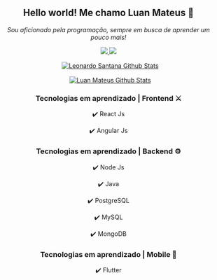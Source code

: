  <div align='center'>
 <h2 align='center'>Hello world! Me chamo Luan Mateus 🚀</h2>
  
 <i align='center'>Sou aficionado pela programação, sempre em busca de aprender um pouco mais!</i> 
 </div>
 
 <p align='center'>
 <a
    href="https://www.linkedin.com/in/luan-mateus-0246871a7/" 
    alt="LinkedIn"
    target="blank">
  <img src="https://img.shields.io/badge/-LinkedIn-664FB5?style=flat&logo=Linkedin&logoColor=white" />
  </a>
<a
    href="https://github.com/LuannMateus"
    alt="GitHub"
    target="blank">
 <img src="https://img.shields.io/badge/-GitHub-664FB5?style=flat&logo=Github&logoColor=white" /></a>
 </p> 

 <p align="center">
  &nbsp;
  <a href="https://github.com/LuannMateus">
 <img align="center" src="https://github-readme-stats.anuraghazra1.vercel.app/api?username=LuannMateus&show_icons=true&theme=dracula&line_height=27&text_color=664FB5&icon_color=ffffff" alt="Leonardo Santana Github Stats"/>
  </a>

 <p align="center">
  &nbsp;
  <a href="https://github.com/LuannMateus">
 <img align="center" src="https://github-readme-stats.vercel.app/api/top-langs/?username=LuannMateus&layout=compact" alt="Luan Mateus Github Stats"/>
  </a>

</p>
 

<div align='center'>
<h3> Tecnologias em aprendizado | Frontend ⚔️</h3>
</div>

<div align='center'>
  
✔️ React Js

✔️ Angular Js  
  
</div>

<div align='center'>
<h3>Tecnologias em aprendizado | Backend ⚙️</h3>
</div>

<div align='center'>
  
✔️ Node Js
  
✔️ Java

✔️ PostgreSQL 
  
✔️ MySQL
  
✔️ MongoDB 
</div>

<div align='center'>
  
<h3>Tecnologias em aprendizado | Mobile 📱</h3>
  
</div>
<div align='center'>
  
✔️ Flutter  
  
</div>






<!--
**LuannMateus/LuannMateus** is a ✨ _special_ ✨ repository because its `README.md` (this file) appears on your GitHub profile.

Here are some ideas to get you started:

- 🔭 I’m currently working on ...
- 🌱 I’m currently learning ...
- 👯 I’m looking to collaborate on ...
- 🤔 I’m looking for help with ...
- 💬 Ask me about ...
- 📫 How to reach me: ...
- 😄 Pronouns: ...
- ⚡ Fun fact: ...
-->
